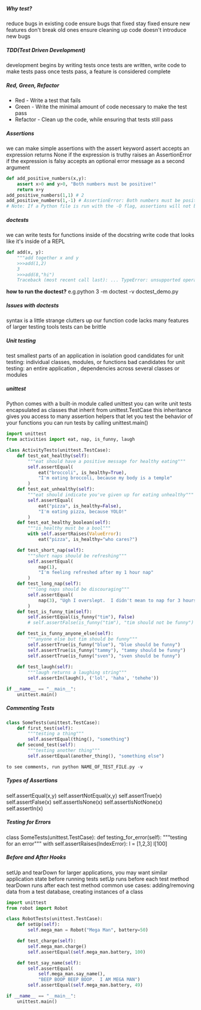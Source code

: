 ##### Why test?
reduce bugs in existing code
ensure bugs that fixed stay fixed
ensure new features don't break old ones
ensure cleaning up code doesn't introduce new bugs
##### TDD(Test Driven Development)
development begins by writing tests
once tests are written, write code to make tests pass
once tests pass, a feature is considered complete
##### Red, Green, Refactor
- Red - Write a test that fails
- Green - Write the minimal amount of code necessary to make the test pass
- Refactor - Clean up the code, while ensuring that tests still pass
##### Assertions
we can make simple assertions with the assert keyword
assert accepts an expression
returns None if the expression is truthy
raises an AssertionError if the expression is falsy
accepts an optional error message as a second argument
```Python
def add_positive_numbers(x,y):    
    assert x>0 and y>0, "Both numbers must be positive!"    
    return x+y
add_positive_numbers(1,1) # 2
add_positive_numbers(1,-1) # AssertionError: Both numbers must be positive!
# Note: If a Python file is run with the -O flag, assertions will not be evaluated
```
##### doctests
we can write tests for functions inside of the docstring
write code that looks like it's inside of a REPL
```Python
def add(x, y):    
    """add together x and y
    >>>add(1,2)
    3    
    >>>add(8,"hi")
    Traceback (most recent call last): ... TypeError: unsupported operand type(s) for +: 'int' and 'str'    """
```
**how to run the doctest?**
e.g.python 3 -m doctest -v doctest_demo.py

##### Issues with doctests
syntax is a little strange
clutters up our function code
lacks many features of larger testing tools
tests can be brittle

##### Unit testing
test smallest parts of an application in isolation
good candidates for unit testing: individual classes, modules, or functions
bad candidates for unit testing: an entire application , dependencies across several classes or modules

##### unittest
Python comes with a built-in module called unittest
you can write unit tests encapsulated as classes that inherit from unittest.TestCase
this inheritance gives you access to many assertion helpers that let you test the behavior of your functions
you can run tests by calling unittest.main()
```Python
import unittest
from activities import eat, nap, is_funny, laugh

class ActivityTests(unittest.TestCase):
    def test_eat_healthy(self):
        """eat should have a positive message for healthy eating"""
        self.assertEqual(
            eat("broccoli", is_healthy=True),
            "I'm eating broccoli, because my body is a temple"
        )
    def test_eat_unhealthy(self):
        """eat should indicate you've given up for eating unhealthy"""
        self.assertEqual(
            eat("pizza", is_healthy=False),
            "I'm eating pizza, because YOLO!"
        )
    def test_eat_healthy_boolean(self):
        """is_healthy must be a bool"""
        with self.assertRaises(ValueError):
            eat("pizza", is_healthy="who cares?")

    def test_short_nap(self):
        """short naps should be refreshing"""
        self.assertEqual(
            nap(1),
            "I'm feeling refreshed after my 1 hour nap"
        )
    def test_long_nap(self):
        """long naps should be discouraging"""
        self.assertEqual(
            nap(3), "Ugh I overslept.  I didn't mean to nap for 3 hours!"
        )
    def test_is_funny_tim(self):
        self.assertEqual(is_funny("tim"), False)
        # self.assertFalse(is_funny("tim"), "tim should not be funny")

    def test_is_funny_anyone_else(self):
        """anyone else but tim should be funny"""
        self.assertTrue(is_funny("blue"), "blue should be funny")
        self.assertTrue(is_funny("tammy"), "tammy should be funny")
        self.assertTrue(is_funny("sven"), "sven should be funny")
    
    def test_laugh(self):
        """laugh returns a laughing string"""
        self.assertIn(laugh(), ('lol', 'haha', 'tehehe'))

if __name__ == "__main__":
    unittest.main()
```
##### Commenting Tests
```Python
class SomeTests(unittest.TestCase):
    def first_test(self):
        """testing a thing"""
        self.assertEqual(thing(), "something")
    def second_test(self):
        """testing another thing"""
        self.assertEqual(another_thing(), "something else")

to see comments, run python NAME_OF_TEST_FILE.py -v
```
##### Types of Assertions
self.assertEqual(x,y)
self.assertNotEqual(x,y)
self.assertTrue(x)
self.assertFalse(x)
self.assertIsNone(x)
self.assertIsNotNone(x)
self.assertIn(x)

##### Testing for Errors
class SomeTests(unittest.TestCase):
    def testing_for_error(self):
        """testing for an error"""
        with self.assertRaises(IndexError):
            l = [1,2,3]
            l[100]

##### Before and After Hooks
setUp and tearDown
for larger applications, you may want similar application state before running tests
setUp runs before each test method
tearDown runs after each test method
common use cases: adding/removing data from a test database, creating instances of a class

```Python
import unittest
from robot import Robot

class RobotTests(unittest.TestCase):
    def setUp(self):
        self.mega_man = Robot("Mega Man", battery=50)

    def test_charge(self):
        self.mega_man.charge()
        self.assertEqual(self.mega_man.battery, 100)

    def test_say_name(self):
        self.assertEqual(
            self.mega_man.say_name(),
            "BEEP BOOP BEEP BOOP.  I AM MEGA MAN")
        self.assertEqual(self.mega_man.battery, 49)

if __name__ == "__main__":
    unittest.main()
```